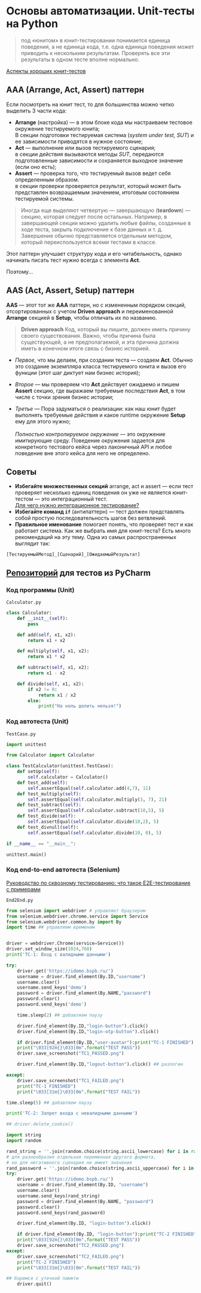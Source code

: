 # Основы автоматизации. Unit-тесты на Python
>под «юнитом» в юнит-тестировании понимается единица поведения, а не единица кода, т.е. одна единица поведения может приводить к нескольким результатам. Проверять все эти результаты в одном тесте вполне нормально.

[Аспекты хороших юнит-тестов](https://habr.com/ru/articles/555402/)

## AAA (Arrange, Act, Assert) паттерн

Если посмотреть на юнит тест, то для большинства можно четко выделить 3 части кода:

- **Arrange** (настройка) — в этом блоке кода мы настраиваем тестовое окружение тестируемого юнита;
<br>В секции подготовки тестируемая система (*system under test, SUT*) и ее зависимости приводятся в нужное состояние;
- **Act** — выполнение или вызов тестируемого сценария;
<br>в секции действия вызываются методы *SUT*, передаются подготовленные зависимости и сохраняется выходное значение (если оно есть);
- **Assert** — проверка того, что тестируемый вызов ведет себя определенным образом.
<br>в секции проверки проверяется результат, который может быть представлен возвращаемым значением, итоговым состоянием тестируемой системы.

> Иногда еще выделяют четвертую — завершающую (**teardown**) — секцию, которая следует после остальных. Например, в завершающей секции можно удалить любые файлы, созданные в ходе теста, закрыть подключение к базе данных и т. д. Завершение обычно представляется отдельным методом, который переиспользуется всеми тестами в классе.

Этот паттерн улучшает структуру кода и его читабельность, однако начинать писать тест нужно всегда с элемента **Act**.

Поэтому...

## AAS (Act, Assert, Setup) паттерн

**AAS** — этот тот же **AAA** паттерн, но с измененным порядком секций, отсортированных с учетом **Driven approach** и переименованной **Arrange** секцией в **Setup**, чтобы отличать их по названию.

> **Driven approach**
> Код, который вы пишите, должен иметь причину своего существования. Важно, чтобы причина была существующей, а не предполагаемой, и эта причина должна иметь в конечном итоге связь с бизнес историей.

- _Первое_, что мы делаем, при создании теста — создаем **Act**. Обычно это создание экземпляра класса тестируемого юнита и вызов его функции (этот шаг диктует нам бизнес история);

- _Второе_ — мы проверяем что **Act** действует ожидаемо и пишем **Assert** секцию, где выражаем требуемые последствия **Act**, в том числе с точки зрения бизнес истории;

- _Третье_ — Пора задуматься о реализации: как наш юнит будет выполнять требуемые действия и какое runtime окружение **Setup** ему для этого нужно; <br><br>_Полностью контролируемое окружение_ — это окружение имитирующие среду. Поведение окружения задается для конкретного тестового кейса через лаконичный API и любое поведение вне этого кейса для него не определено.

## Советы 
- **Избегайте множественных секций** arrange, act и assert — если тест проверяет несколько единиц поведения он уже не является юнит-тестом — это интеграционный тест.
<br>[Для чего нужно интеграционное тестирование?](https://habr.com/ru/articles/556002/) 
- **Избегайте команд `if`** (антипаттерн) — тест должен представлять собой простую последовательность шагов без ветвлений.
- **Правильное именование** помогает понять, что проверяет тест и как работает система. Как же выбрать имя для юнит-теста? Есть много рекомендаций на эту тему. Одна из самых распространенных выглядит так:

`[ТестируемыйМетод]_[Сценарий]_[ОжидаемыйРезультат]`

## [Репозиторий](https://github.com/vnukov-vv/QA_Automation_Testing) для тестов из PyCharm

### Код программы (Unit) 
`Calculator.py`
```python
class Calculator:
    def __init__(self):
        pass

    def add(self, x1, x2):
        return x1 + x2

    def multiply(self, x1, x2):
        return x1 * x2

    def subtract(self, x1, x2):
        return x1 - x2

    def divide(self, x1, x2):
        if x2 != 0:
            return x1 / x2
        else:
            print("На ноль делить нельзя!")

```

### Код автотеста (Unit)
`TestCase.py`
```python
import unittest

from Calculator import Calculator

class TestCalculator(unittest.TestCase):
    def setUp(self):
        self.calculator = Calculator()
    def test_add(self):
        self.assertEqual(self.calculator.add(4,7), 11)
    def test_multiply(self):
        self.assertEqual(self.calculator.multiply(3, 7), 21)
    def test_subtract(self):
        self.assertEqual(self.calculator.subtract(10,5), 5)
    def test_divide(self):
        self.assertEqual(self.calculator.divide(10,2), 5)
    def test_divnull(self):
        self.assertEqual(self.calculator.divide(10, 0), 5)

if __name__ == "__main__":

unittest.main()
```
### Код end-to-end автотеста (Selenium)

[Руководство по сквозному тестированию: что такое E2E-тестирование с примерами](https://habr.com/ru/companies/otus/articles/681066/)

`End2End.py`
```py
from selenium import webdriver # управляет браузером
from selenium.webdriver.chrome.service import Service
from selenium.webdriver.common.by import By
import time ## управляем временем


driver = webdriver.Chrome(service=Service())
driver.set_window_size(1024,768)
print('TC-1: Вход с валидными данными')

try:
    driver.get('https://idemo.bspb.ru/')
    username = driver.find_element(By.ID,"username")
    username.clear()
    username.send_keys('demo')
    password = driver.find_element(By.NAME,"password")
    password.clear()
    password.send_keys('demo')

    time.sleep(2) ## добавляем паузу

    driver.find_element(By.ID,"login-button").click()
    driver.find_element(By.ID,"login-otp-button").click()

    if driver.find_element(By.ID,"user-avatar"):print("TC-1 FINISHED")
    print("\033[92m{}\033[0m".format("TEST PASS"))
    driver.save_screenshot("TC1_PASSED.png")

    driver.find_element(By.ID,"logout-button").click() ## разлогин

except:
    driver.save_screenshot("TC1_FAILED.png")
    print("TC-1 FINISHED")
    print("\033[31m{}\033[0m".format("TEST FAIL"))

time.sleep(5) ## добавляем паузу

print('TC-2: Запрет входа с невалидными данными')

## driver.delete_cookie()

import string
import random

rand_string = ''.join(random.choice(string.ascii_lowercase) for i in range(8))
# для разнообразия отдельная переменная другого формата,
# но для негативного сценария не имеет значения
rand_password = ''.join(random.choice(string.ascii_uppercase) for i in range(12))
try:
    driver.get('https://idemo.bspb.ru/')
    username = driver.find_element(By.ID, "username")
    username.clear()
    username.send_keys(rand_string)
    password = driver.find_element(By.NAME, "password")
    password.clear()
    password.send_keys(rand_password)

    driver.find_element(By.ID, "login-button").click()

    if driver.find_element(By.ID, "login-button"):print("TC-2 FINISHED")
    print("\033[92m{}\033[0m".format("TEST PASS"))
    driver.save_screenshot("TC2_PASSED.png")
except:
    driver.save_screenshot("TC2_FAILED.png")
    print("TC-2 FINISHED")
    print("\033[31m{}\033[0m".format("TEST FAIL"))

## боремся с утечкой памяти
    driver.quit()
```
